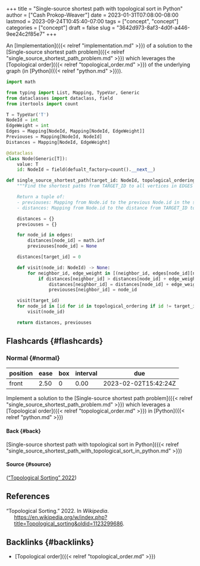 +++
title = "Single-source shortest path with topological sort in Python"
author = ["Cash Prokop-Weaver"]
date = 2023-01-31T07:08:00-08:00
lastmod = 2023-09-24T10:45:40-07:00
tags = ["concept", "concept"]
categories = ["concept"]
draft = false
slug = "3642d973-8af3-4d0f-a446-9ee24c2f85e7"
+++

An [Implementation]({{< relref "implementation.md" >}}) of a solution to the [Single-source shortest path problem]({{< relref "single_source_shortest_path_problem.md" >}}) which leverages the [Topological order]({{< relref "topological_order.md" >}}) of the underlying graph (in [Python]({{< relref "python.md" >}})).

```python
import math

from typing import List, Mapping, TypeVar, Generic
from dataclasses import dataclass, field
from itertools import count

T = TypeVar('T')
NodeId = int
EdgeWeight = int
Edges = Mapping[NodeId, Mapping[NodeId, EdgeWeight]]
Previouses = Mapping[NodeId, NodeId]
Distances = Mapping[NodeId, EdgeWeight]

@dataclass
class Node(Generic[T]):
    value: T
    id: NodeId = field(defualt_factory=count().__next__)

def single_source_shortest_path(target_id: NodeId, topological_ordering: List[NodeId], edges: Edges) -> Tuple[Previouses, Distances]:
    """Find the shortest paths from TARGET_ID to all vertices in EDGES which are connected to TARGET_ID.

    Return a tuple of:
    - previouses: Mapping from Node.id to the previous Node.id in the shortest path
    - distances: Mapping from Node.id to the distance from TARGET_ID to that Node"""

    distances = {}
    previouses = {}

    for node_id in edges:
        distances[node_id] = math.inf
        previouses[node_id] = None

    distances[target_id] = 0

    def visit(node_id: NodeId) -> None:
        for neighbor_id, edge_weight in [(neighbor_id, edges[node_id][neighbor_id]) for neighbor_id in edges[node_id]]:
            if distances[neighbor_id] > distances[node_id] + edge_weight:
                distances[neighbor_id] = distances[node_id] + edge_weight
                previouses[neighbor_id] = node_id

    visit(target_id)
    for node_id in [id for id in topological_ordering if id != target_id]:
        visit(node_id)

    return distances, previouses
```


## Flashcards {#flashcards}


### Normal {#normal}

| position | ease | box | interval | due                  |
|----------|------|-----|----------|----------------------|
| front    | 2.50 | 0   | 0.00     | 2023-02-02T15:42:24Z |

Implement a solution to the [Single-source shortest path problem]({{< relref "single_source_shortest_path_problem.md" >}}) which leverages a [Topological order]({{< relref "topological_order.md" >}}) in [Python]({{< relref "python.md" >}})


#### Back {#back}

[Single-source shortest path with topological sort in Python]({{< relref "single_source_shortest_path_with_topological_sort_in_python.md" >}})


#### Source {#source}

(<a href="#citeproc_bib_item_1">“Topological Sorting” 2022</a>)

## References

<style>.csl-entry{text-indent: -1.5em; margin-left: 1.5em;}</style><div class="csl-bib-body">
  <div class="csl-entry"><a id="citeproc_bib_item_1"></a>“Topological Sorting.” 2022. In <i>Wikipedia</i>. <a href="https://en.wikipedia.org/w/index.php?title=Topological_sorting&oldid=1123299686">https://en.wikipedia.org/w/index.php?title=Topological_sorting&#38;oldid=1123299686</a>.</div>
</div>


## Backlinks {#backlinks}

-   [Topological order]({{< relref "topological_order.md" >}})

